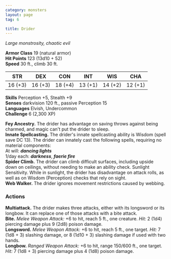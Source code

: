 ```yaml
---
category: monsters
layout: page
tag: 6

title: Drider 
---
```

_Large monstrosity, chaotic evil_

**Armor Class** 19 (natural armor)    
**Hit Points** 123 (13d10 + 52)    
**Speed** 30 ft., climb 30 ft. 

| STR     | DEX     | CON     | INT     | WIS     | CHA     |
|---------|---------|---------|---------|---------|---------|
| 16 (+3) | 16 (+3) | 18 (+4) | 13 (+1) | 14 (+2) | 12 (+1) |

**Skills** Perception +5, Stealth +9    
**Senses** darkvision 120 ft., passive Perception 15    
**Languages** Elvish, Undercommon    
**Challenge** 6 (2,300 XP) 

**Fey Ancestry.** The drider has advantage on saving throws against being charmed, and magic can't put the drider to sleep.    
**Innate Spellcasting.** The drider's innate spellcasting ability is Wisdom (spell save DC 13). The drider can innately cast the following spells, requiring no material components:    
At will: **_dancing lights_**    
1/day each: **_darkness_**, **_faerie fire_**    
**Spider Climb.** The drider can climb difficult surfaces, including upside down on ceilings, without needing to make an ability check. Sunlight Sensitivity. While in sunlight, the drider has disadvantage on attack rolls, as well as on Wisdom (Perception) checks that rely on sight.    
**Web Walker.** The drider ignores movement restrictions caused by webbing. 

### Actions 
**Multiattack.** The drider makes three attacks, either with its longsword or its longbow. It can replace one of those attacks with a bite attack.    
**Bite.** _Melee Weapon Attack:_ +6 to hit, reach 5 ft., one creature. _Hit:_ 2 (1d4) piercing damage plus 9 (2d8) poison damage.    
**Longsword.** _Melee Weapon Attack:_ +6 to hit, reach 5 ft., one target. _Hit:_ 7 (1d8 + 3) slashing damage, or 8 (1d10 + 3) slashing damage if used with two hands.    
**Longbow.** _Ranged Weapon Attack:_ +6 to hit, range 150/600 ft., one target. _Hit:_ 7 (1d8 + 3) piercing damage plus 4 (1d8) poison damage.